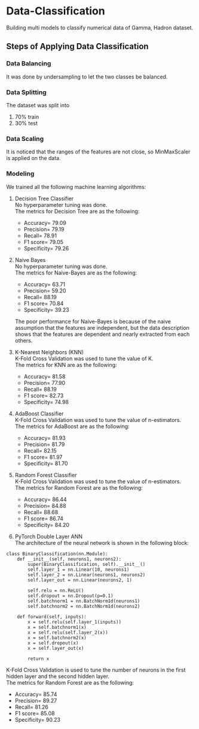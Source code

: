 # Data-Classification
Building multi models to classify numerical data of Gamma, Hadron dataset.
## Steps of Applying Data Classification
### Data Balancing
It was done by undersampling to let the two classes be balanced.
### Data Splitting
The dataset was split into
1. 70% train
2. 30% test
### Data Scaling
It is noticed that the ranges of the features are not close, so MinMaxScaler is applied on the data.
### Modeling
We trained all the following machine learning algorithms:
1. Decision Tree Classifier
</br>No hyperparameter tuning was done.</br>The metrics for Decision Tree are as the following:
    * Accuracy= 79.09
    * Precision= 79.19
    * Recall= 78.91
    * F1 score= 79.05
    * Specificity= 79.26
2. Naive Bayes
</br>No hyperparameter tuning was done.</br>The metrics for Naive-Bayes are as the following:
    * Accuracy= 63.71
    * Precision= 59.20
    * Recall= 88.19
    * F1 score= 70.84
    * Specificity= 39.23

    The poor performance for Naive-Bayes is because of the naive assumption that the features are independent, but the data description shows that the features are dependent and nearly extracted from each others.
3. K-Nearest Neighbors (KNN)
</br>K-Fold Cross Validation was used to tune the value of K.</br>The metrics for KNN are as the following:
    * Accuracy= 81.58
    * Precision= 77.90
    * Recall= 88.19
    * F1 score= 82.73
    * Specificity= 74.98
4. AdaBoost Classifier
</br>K-Fold Cross Validation was used to tune the value of n-estimators.</br>The metrics for AdaBoost are as the following:
    * Accuracy= 81.93
    * Precision= 81.79
    * Recall= 82.15
    * F1 score= 81.97
    * Specificity= 81.70
5. Random Forest Classifier
</br>K-Fold Cross Validation was used to tune the value of n-estimators.</br>The metrics for Random Forest are as the following:
    * Accuracy= 86.44
    * Precision= 84.88
    * Recall= 88.68
    * F1 score= 86.74
    * Specificity= 84.20
6. PyTorch Double Layer ANN
</br> The architecture of the neural network is shown in the following block:
```
class BinaryClassification(nn.Module):
    def __init__(self, neurons1, neurons2):
        super(BinaryClassification, self).__init__()
        self.layer_1 = nn.Linear(10, neurons1) 
        self.layer_2 = nn.Linear(neurons1, neurons2)
        self.layer_out = nn.Linear(neurons2, 1) 
        
        self.relu = nn.ReLU()
        self.dropout = nn.Dropout(p=0.1)
        self.batchnorm1 = nn.BatchNorm1d(neurons1)
        self.batchnorm2 = nn.BatchNorm1d(neurons2)
        
    def forward(self, inputs):
        x = self.relu(self.layer_1(inputs))
        x = self.batchnorm1(x)
        x = self.relu(self.layer_2(x))
        x = self.batchnorm2(x)
        x = self.dropout(x)
        x = self.layer_out(x)
        
        return x
```
   K-Fold Cross Validation is used to tune the number of neurons in the first hidden layer and the second hidden layer.</br>The metrics for Random Forest are as the following:</br>
   * Accuracy= 85.74
   * Precision= 89.27
   * Recall= 81.26
   * F1 score= 85.08
   * Specificity= 90.23

